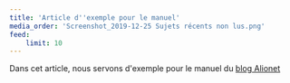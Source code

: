 ```yaml
---
title: 'Article d''exemple pour le manuel'
media_order: 'Screenshot_2019-12-25 Sujets récents non lus.png'
feed:
    limit: 10
---
```


Dans cet article, nous servons d'exemple pour le manuel du [blog Alionet](https://blog.alionet.org)